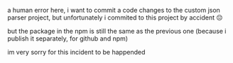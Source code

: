 a human error here, i want to commit a code changes to the custom json parser project, but unfortunately i commited to this project by accident 😔

but the package in the npm is still the same as the previous one (because i publish it separately, for github and npm)

im very sorry for this incident to be happended 
